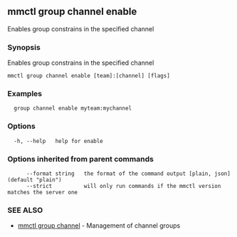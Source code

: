 ## mmctl group channel enable

Enables group constrains in the specified channel

### Synopsis

Enables group constrains in the specified channel

```
mmctl group channel enable [team]:[channel] [flags]
```

### Examples

```
  group channel enable myteam:mychannel
```

### Options

```
  -h, --help   help for enable
```

### Options inherited from parent commands

```
      --format string   the format of the command output [plain, json] (default "plain")
      --strict          will only run commands if the mmctl version matches the server one
```

### SEE ALSO

* [mmctl group channel](mmctl_group_channel.md)	 - Management of channel groups

